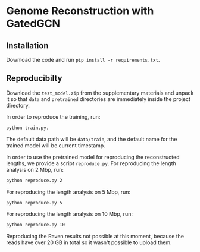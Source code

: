 # Genome Reconstruction with GatedGCN

## Installation
Download the code and run `pip install -r requirements.txt`.

## Reproducibilty
Download the `test_model.zip` from the supplementary materials and unpack it so that `data` and `pretrained` directories are
immediately inside the project directory.

In order to reproduce the training, run:
```bash
python train.py.
```
The default data path will be `data/train`, and the default name for the trained model will be current timestamp.

In order to use the pretrained model for reproducing the reconstructed lengths,
we provide a script `reproduce.py`.
For reproducing the length analysis on 2 Mbp, run:
```bash
python reproduce.py 2
```
For reproducing the length analysis on 5 Mbp, run:
```bash
python reproduce.py 5
```
For reproducing the length analysis on 10 Mbp, run:
```bash
python reproduce.py 10
```

Reproducing the Raven results not possible at this moment, because the reads have over 20 GB in total 
so it wasn't possible to upload them.